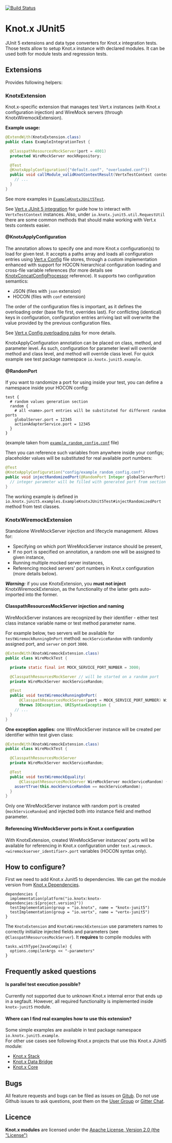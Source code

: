 [![Build Status](https://dev.azure.com/knotx/Knotx/_apis/build/status/Knotx.knotx-junit5?branchName=master)](https://dev.azure.com/knotx/Knotx/_build/latest?definitionId=6&branchName=master)

# Knot.x JUnit5
JUnit 5 extensions and data type converters for Knot.x integration tests. Those tests allow to setup
Knot.x instance with declared modules. It can be used both for module tests and regression tests.

## Extensions
Provides following helpers:

### KnotxExtension

Knot.x-specific extension that manages test Vert.x instances (with Knot.x configuration injection) 
and WireMock servers (through KnotxWiremockExtension).

**Example usage:**

```java
@ExtendWith(KnotxExtension.class)
public class ExampleIntegrationTest {

  @ClasspathResourcesMockServer(port = 4001)
  protected WireMockServer mockRepository;

  @Test
  @KnotxApplyConfiguration({"default.conf", "overloaded.conf"})
  public void callModule_validKnotContextResult(VertxTestContext context, Vertx vertx) {
    // ...
  }
}
```
See more examples in [`ExampleKnotxJUnit5Test`](https://github.com/Knotx/knotx-junit5/blob/master/src/test/java/io/knotx/junit5/examples/ExampleKnotxJUnit5Test.java).

See [Vert.x JUnit 5 integration](https://vertx.io/docs/vertx-junit5/java/) for guide
how to interact with `VertxTestContext` instances. Also, under `io.knotx.junit5.util.RequestUtil`
there are some common methods that should make working with Vert.x tests contexts easier.

#### @KnotxApplyConfiguration

The annotation allows to specify one and more Knot.x configuration(s) to load for given test.
It accepts a paths array and loads all configuration entries using 
[Vert.x Config](https://vertx.io/docs/vertx-config/java/) file stores, through a custom 
implementation enhanced with support for HOCON hierarchical configuration loading and cross-file
variable references (for more details see [KnotxConcatConfigProcessor](docs/CROSS_FILES_CONFIGURATION.md) reference). 
It supports two configuration semantics:

- JSON (files with `json` extension)
- HOCON (files with `conf` extension)

The order of the configuration files is important, as it defines the overloading order 
(base file first, overrides last).
For conflicting (identical) keys in configuration, configuration entries arriving last 
will overwrite the value provided by the previous configuration files.

See [Vert.x Config overloading rules](https://vertx.io/docs/vertx-config/java/#_overloading_rules) 
for more details.

KnotxApplyConfiguration annotation can be placed on class, method, and parameter level. As such, configuration for
parameter level will override method and class level, and method will override class level. For quick example see
test package namespace `io.knotx.junit5.example`.


#### @RandomPort

If you want to randomize a port for using inside your test, you can define a namespace inside your HOCON config:

```hocon
test {
  # random values generation section
  random {
    # all <name>.port entries will be substituted for different random ports
    globalServer.port = 12345
    actionAdapterService.port = 12345
  }
}
```
(example taken from [`example_random_config.conf`](https://github.com/Knotx/knotx-junit5/blob/master/src/test/resources/example_random_config.conf) file)

Then you can reference such variables from anywhere inside your configs; placeholder values will be substituted for real available
port numbers:
```java
@Test
@KnotxApplyConfiguration("config/example_random_config.conf")
public void injectRandomizedPort(@RandomPort Integer globalServerPort) {
  // integer parameter will be filled with generated port from section 'random' for entry 'globalServer'
}
```

The working example is defined in `io.knotx.junit5.examples.ExampleKnotxJUnit5Test#injectRandomizedPort`
method from test classes.

### KnotxWiremockExtension
Standalone WireMockServer injection and lifecycle management. Allows for:
 
- Specifying on which port WireMockServer instance should be present,
- If no port is specified on annotation, a random one will be assigned to given instance,
- Running multiple mocked server instances,
- Referencing mocked servers' port numbers in Knot.x configuration (more details below).

***Warning:*** if you use KnotxExtension, you **must not inject** KnotxWiremockExtension, 
as the functionality of the latter gets auto-imported into the former.

#### ClasspathResourcesMockServer injection and naming

WireMockServer instances are recognized by their identifier - either test class instance variable name 
or test method parameter name.

For example below, two servers will be available for `testWiremockRunningOnPort` method: `mockServiceRandom` 
with randomly assigned port, and `server` on port `3000`.

```java
@ExtendWith(KnotxWiremockExtension.class)
public class WireMockTest {

  private static final int MOCK_SERVICE_PORT_NUMBER = 3000;

  @ClasspathResourcesMockServer // will be started on a random port
  private WireMockServer mockServiceRandom;

  @Test
  public void testWiremockRunningOnPort(
      @ClasspathResourcesMockServer(port = MOCK_SERVICE_PORT_NUMBER) WireMockServer server)
      throws IOException, URISyntaxException {
    // ...
  }
}
```

**One exception applies:** one WireMockServer instance will be created per identifier within test given class:

```java
@ExtendWith(KnotxWiremockExtension.class)
public class WireMockTest {

  @ClasspathResourcesMockServer
  private WireMockServer mockServiceRandom;

  @Test
  public void testWiremockEquality(
      @ClasspathResourcesMockServer WireMockServer mockServiceRandom) {
    assertTrue(this.mockServiceRandom == mockServiceRandom);
  }
}
```

Only one WireMockServer instance with random port is created (`mockServiceRandom`) 
and injected both into instance field and method parameter.

#### Referencing WireMockServer ports in Knot.x configuration

With KnotxExtension, created WireMockServer instances' ports will be available 
for referencing in Knot.x configuration under `test.wiremock.<wiremockserver_identifier>.port` variables
(HOCON syntax only).

## How to configure?

First we need to add Knot.x Junit5 to dependencies. We can get the module version from 
[Knot.x Dependencies](https://github.com/Knotx/knotx-dependencies).
```
dependencies {
  implementation(platform("io.knotx:knotx-dependencies:${project.version}"))
  testImplementation(group = "io.knotx", name = "knotx-junit5")
  testImplementation(group = "io.vertx", name = "vertx-junit5")
}
```
The `KnotxExtension` and `KnotxWiremockExtension` use parameters names to correctly initialize 
injected fields and parameters (see `@ClasspathResourcesMockServer`). It **requires** to compile modules with
```
tasks.withType(JavaCompile) {
  options.compilerArgs << "-parameters"
}
```

## Frequently asked questions

#### Is parallel test execution possible?

Currently not supported due to unknown Knot.x internal error that ends up in a segfault. However, all required functionality
is implemented inside `knotx-junit5` module.

#### Where can I find real examples how to use this extension?

Some simple examples are available in test package namespace `io.knotx.junit5.example`.  
For other use cases see following Knot.x projects that use this Knot.x JUnit5 module:
- [Knot.x Stack](https://github.com/Knotx/knotx-stack)
- [Knot.x Data Bridge](https://github.com/Knotx/knotx-data-bridge)
- [Knot.x Core](https://github.com/Cognifide/knotx)

## Bugs
All feature requests and bugs can be filed as issues on [Gitub](https://github.com/Knotx/knotx-junit5/issues).
Do not use Github issues to ask questions, post them on the [User Group](https://groups.google.com/forum/#!forum/knotx) or [Gitter Chat](https://gitter.im/Knotx/Lobby).

## Licence
**Knot.x modules** are licensed under the [Apache License, Version 2.0 (the "License")](https://www.apache.org/licenses/LICENSE-2.0.txt)
